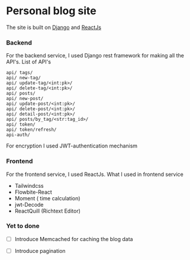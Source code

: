# Personal blog site
The site is built on [Django](https://www.djangoproject.com/) and [ReactJs](https://react.dev/)

### Backend
For the backend service, I used Django rest framework for making all the API's. 
List of API's
```
api/ tags/ 
api/ new-tag/
api/ update-tag/<int:pk>/ 
api/ delete-tag/<int:pk>/ 
api/ posts/ 
api/ new-post/ 
api/ update-post/<int:pk>/ 
api/ delete-post/<int:pk>/
api/ detail-post/<int:pk>/ 
api/ posts/by_tag/<str:tag_id>/
api/ token/ 
api/ token/refresh/ 
api-auth/
```
For encryption I used JWT-authentication mechanism

### Frontend
For the frontend service, I used ReactJs. What I used in frontend service

- Tailwindcss
- Flowbite-React
- Moment ( time calculation)
- jwt-Decode
- ReactQuill (Richtext Editor)

### Yet to done

- [ ] Introduce Memcached for caching the blog data
- [ ] Introduce pagination


